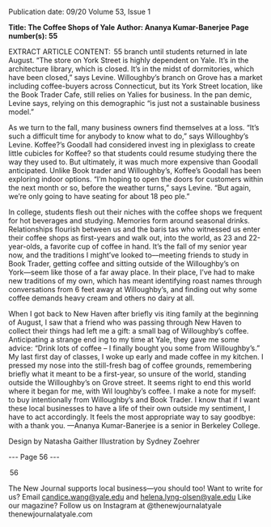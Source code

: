 Publication date: 09/20
Volume 53, Issue 1

**Title: The Coffee Shops of Yale**
**Author: Ananya Kumar-Banerjee**
**Page number(s): 55**

EXTRACT ARTICLE CONTENT:
 55
branch until students returned in late August. “The 
store on York Street is highly dependent on Yale. It’s 
in the architecture library, which is closed. It’s in 
the midst of dormitories, which have been closed,” 
says Levine. Willoughby’s branch on Grove has a 
market including coffee-buyers across Connecticut, 
but its York Street location, like the Book Trader 
Cafe, still relies on Yalies for business. In the pan­
demic, Levine says, relying on this demographic “is 
just not a sustainable business model.” 


As we turn to the fall, many business owners find 
themselves at a loss. “It’s such a difficult time for 
anybody to know what to do,” says Willoughby’s 
Levine. Koffee?’s Goodall had considered invest­
ing in plexiglass to create little cubicles for Koffee? 
so that students could resume studying there the 
way they used to. But ultimately, it was much more 
expensive than Goodall anticipated. Unlike Book­
trader and Willoughby’s, Koffee’s Goodall has been 
exploring indoor options. “I’m hoping to open the 
doors for customers within the next month or so, 
before the weather turns,” says Levine. “But again, 
we’re only going to have seating for about 18 peo­
ple.” 


In college, students flesh out their niches with 
the coffee shops we frequent for hot beverages and 
studying. Memories form around seasonal drinks. 
Relationships flourish between us and the baris­
tas who witnessed us enter their coffee shops as 
first-years and walk out, into the world, as 23 and 
22-year-olds, a favorite cup of coffee in hand. It’s 
the fall of my senior year now, and the traditions 
I might’ve looked to––meeting friends to study in 
Book Trader, getting coffee and sitting outside of 
the Willoughby’s on York––seem like those of a far­
away place. In their place, I’ve had to make new 
traditions of my own, which has meant identifying 
roast names through conversations from 6 feet away 
at Willoughby’s, and finding out why some coffee 
demands heavy cream and others no dairy at all.


When I got back to New Haven after briefly vis­
iting family at the beginning of August, I saw that 
a friend who was passing through New Haven to 
collect their things had left me a gift: a small bag 
of Willoughby’s coffee. Anticipating a strange end­
ing to my time at Yale, they gave me some advice: 
“Drink lots of coffee – I finally bought you some 
from Willoughby’s.” My last first day of classes, I 
woke up early and made coffee in my kitchen. I 
pressed my nose into the still-fresh bag of coffee 
grounds, remembering briefly what it meant to be 
a first-year, so unsure of the world, standing outside 
the Willoughby’s on Grove street. It seems right to 
end this world where it began for me, with Wil­
loughby’s coffee. I make a note for myself: to buy 
intentionally from Willoughby’s and Book Trader. I 
know that if I want these local businesses to have a 
life of their own outside my sentiment, I have to act 
accordingly. It feels the most appropriate way to say 
goodbye: with a thank you. 
—Ananya Kumar-Banerjee is a 
senior in Berkeley College.


Design by Natasha Gaither
Illustration by Sydney Zoehrer


--- Page 56 ---

 56

The New Journal 
supports local 
business—you 
should too!
Want to write for us?
Email candice.wang@yale.edu 
and helena.lyng-olsen@yale.edu
Like our magazine? Follow us on 
Instagram at @thenewjournalatyale
thenewjournalatyale.com